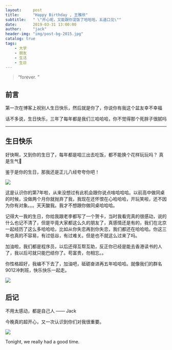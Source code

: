 ```yaml
---
layout:     post
title:      "Happy Birthday , 王雅欣"
subtitle:   " \"开心呢，又能跟你混饭了哈哈哈，五道口见\""
date:       2019-03-31 13:00:00
author:     "jack"
header-img: "img/post-bg-2015.jpg"
catalog: true
tags:
    - 大学
    - 朋友
    - 生活
    - 生日
---
```


> “forever. ”

## 前言

第一次在博客上祝别人生日快乐，然后就是你了，你说你有我这个盆友幸不幸福

话不多说，生日快乐，三年了每年都是我们三哈哈哈，你不觉得那个死胖子很腻吗

<p id = "build"></p>

------

## 生日快乐

好快啊，又到你的生日了，每年都是咱三出去吃饭，都不能换个花样玩玩吗？ 真是生气🐷

鉴于是你的生日，那我还是正儿八经夸夸你吧！

![](https://ws1.sinaimg.cn/large/007bgNxTly1g1mub7yaulj30u00u0wgj.jpg)

这是认识你的第7年啦，从来没想过有此机会跟你说点啥哈哈哈。以前高中做同桌的时候，没做两个月你就抛弃了我，我现在还怀恨在心哈哈哈，开玩笑啦，还不因为你有对象。。。天天酸我。我才不想跟你做同桌哈哈哈。

记得大一我的生日，你给我跟老李都写了一个贺卡，当时我看完真的很感动，说的什么也记不清了，但是毕竟大家都这么久的朋友了，真感情还是有的，我们在北京一起经历了这么多哈哈哈，比如从你失恋再到你失恋，我们都还在哈哈哈。你这三年也真的不容易，有过低谷，有过难关。但是也不就这么过来了吗。

加油啦，我们都是程序员，以后还得互帮互助，反正你已经是能去香港读书的人了，我以后可就只能巴结你了。苟富贵，勿相忘。。

你性格超好，我编不下去了，加油吧，砥砺奋进再五年哈哈哈。就像我们的群名9012冲刺班，快乐快乐一起走。

![](https://ws1.sinaimg.cn/large/007bgNxTly1g1mu7tbn1nj30u00u03zs.jpg)


## 后记

不用太感动，都是自己人  —— Jack

今晚真的超开心，又一次认识到你们对我很重要。

![](https://ws1.sinaimg.cn/large/007bgNxTly1g1mu70r12bj31090fix1c.jpg)

Tonight, we really had a good time.